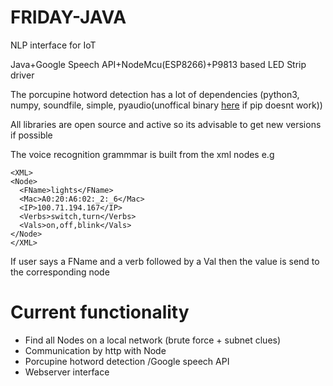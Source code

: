 # FRIDAY-JAVA
NLP interface for IoT

Java+Google Speech API+NodeMcu(ESP8266)+P9813 based LED Strip driver

The porcupine hotword detection has a lot of dependencies (python3, numpy, soundfile, simple, pyaudio(unoffical binary [here]( https://www.lfd.uci.edu/~gohlke/pythonlibs/#pyaudio) if pip doesnt work))



All libraries are open source and active so its advisable to get new versions if possible

The voice recognition grammmar is built from the xml nodes
e.g
```
<XML>
<Node>
  <FName>lights</FName>
  <Mac>A0:20:A6:02:_2:_6</Mac>
  <IP>100.71.194.167</IP>
  <Verbs>switch,turn</Verbs>
  <Vals>on,off,blink</Vals>
</Node>
</XML>
```
If user says a FName and a verb followed by a Val then the value is send to the corresponding node

# Current functionality
- Find all Nodes on a local network (brute force + subnet clues)
- Communication by http with Node
- Porcupine hotword detection /Google speech API
- Webserver interface

